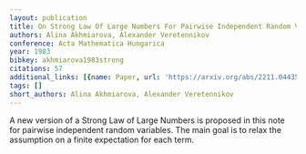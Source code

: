 ```yaml
---
layout: publication
title: On Strong Law Of Large Numbers For Pairwise Independent Random Variables
authors: Alina Akhmiarova, Alexander Veretennikov
conference: Acta Mathematica Hungarica
year: 1983
bibkey: akhmiarova1983strong
citations: 57
additional_links: [{name: Paper, url: 'https://arxiv.org/abs/2211.04435'}]
tags: []
short_authors: Alina Akhmiarova, Alexander Veretennikov
---
```

A new version of a Strong Law of Large Numbers is proposed in this note for
pairwise independent random variables. The main goal is to relax the assumption
on a finite expectation for each term.